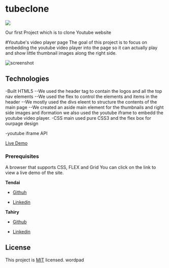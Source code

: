 # tubeclone

![](https://img.shields.io/badge/Microverse-blueviolet)


Our first Project which is to clone Youtube website 

#Youtube's video player page
The goal of this project is to focus on embedding the youtube video player into the page so it can actually play and show little thumbnail images along the right side.

![screenshot](https://user-images.githubusercontent.com/30318155/90988765-94f20c00-e595-11ea-9f83-dccee4ec7011.png)

## Technologies
-Built HTML5
--We used the header  tag to contain the logos and all the top nav elements
--We used the flex to control the elements and items in the header
--We mostly used the divs eleent to structure the contents of the main page 
--We created an aside main element for the thumbnails and right side images and iformation
we also used the youtube iframe to embedd the youtube video player.
-CSS main used pure CSS3 and the flex box for ourpage design

-youtube iframe API

[Live Demo](https://rawcdn.githack.com/tahiry-dev/tubeclone/e8622d2fb2feedfa7f25d177144ae15d47d15fb5/index.html)

### Prerequisites
A browser that supports CSS, FLEX and Grid
You can click on the link to view a live demo of the site.

**Tendai**

* [Githuh](https://github.com/tnyandoro)

* [Linkedin](https://www.linkedin.com/in/tendai-nyandoro-a8060826/)

**Tahiry**

* [Github](https://github.com/tahiry-dev)

* [Linkedin](https://www.linkedin.com/in/tahiry-randriamiarintsoa-2276831b1/)


## License

This project is [MIT](lic.url) licensed.
wordpad
